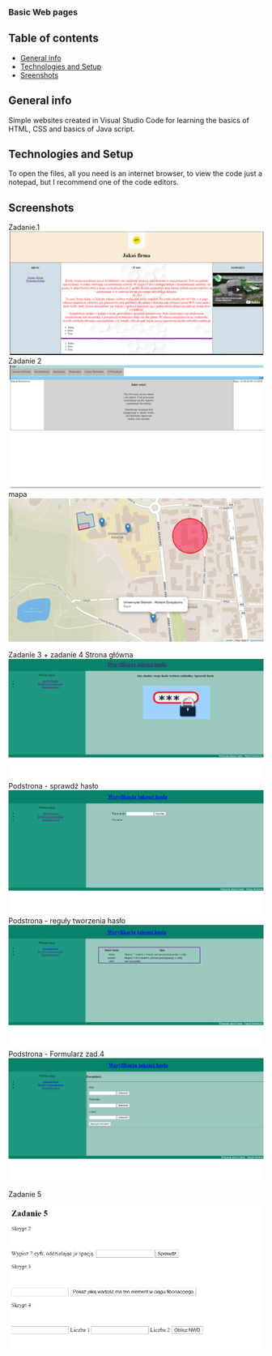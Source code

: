 ### Basic Web pages

## Table of contents
* [General info](#general-info)
* [Technologies and Setup](#technologies-and-setup)
* [Sreenshots](#screenshots)

## General info
Simple websites created in Visual Studio Code for learning the basics of HTML, CSS and basics of Java script.

## Technologies and Setup
To open the files, all you need is an internet browser, to view the code just a notepad, but I recommend one of the code editors.

## Screenshots
Zadanie.1
![Zadanie1](https://github.com/PatrykPawlowicz/HTML-CSS-and-Java-Script-/blob/master/Wizualizacje/Zrzut%20ekranu%20(15).png?raw=true)
Zadanie 2
![Zadanie 2](https://github.com/PatrykPawlowicz/HTML-CSS-and-Java-Script-/blob/master/Wizualizacje/Zrzut%20ekranu%20(20).png?raw=true)
mapa
![Mapa](https://github.com/PatrykPawlowicz/HTML-CSS-and-Java-Script-/blob/master/Wizualizacje/Zrzut%20ekranu%20(18).png?raw=true)

Zadanie 3 + zadanie 4
Strona główna
![Zadanie 3 + zadanie 4](https://github.com/PatrykPawlowicz/HTML-CSS-and-Java-Script-/blob/master/Wizualizacje/Zrzut%20ekranu%20(19).png?raw=true)
Podstrona - sprawdź hasło
![Zadanie 3 + zadanie 4](https://github.com/PatrykPawlowicz/HTML-CSS-and-Java-Script-/blob/master/Wizualizacje/Zrzut%20ekranu%20(17).png?raw=true)
Podstrona - reguły tworzenia hasło
![Zadanie 3 + zadanie 4](https://github.com/PatrykPawlowicz/HTML-CSS-and-Java-Script-/blob/master/Wizualizacje/Zrzut%20ekranu%20(16).png?raw=true)
Podstrona - Formularz zad.4
![Zadanie 3 + zadanie 4](https://github.com/PatrykPawlowicz/HTML-CSS-and-Java-Script-/blob/master/Wizualizacje/Zrzut%20ekranu%20(14).png?raw=true)

Zadanie 5

![Zadanie 5](https://github.com/PatrykPawlowicz/HTML-CSS-and-Java-Script-/blob/master/Wizualizacje/Zrzut%20ekranu%20(21).png?raw=true)
